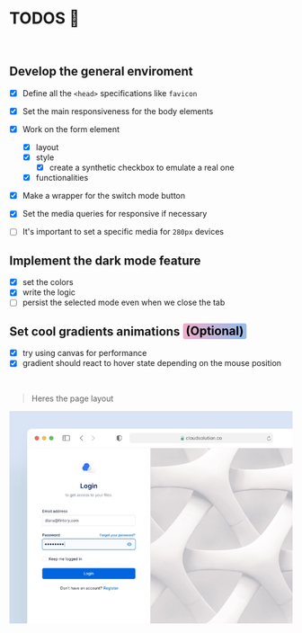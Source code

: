 # TODOS 🎯
<br />

## Develop the general enviroment

  - [x] Define all the `<head>` specifications like `favicon`

  - [x] Set the main responsiveness for the body elements

  - [x] Work on the form element
    - [x] layout
    - [x] style
      - [x] create a synthetic checkbox to emulate a real one
    - [x] functionalities

  - [x] Make a wrapper for the switch mode button

  - [x] Set the media queries for responsive if necessary
   - [ ] It's important to set a specific media for `280px` devices

## Implement the dark mode feature

  - [x] set the colors
  - [x] write the logic
  - [ ] persist the selected mode even when we close the tab

## Set cool gradients animations <mark style='background-image: linear-gradient(90deg, rgba(238,174,202,1) 0%, rgba(148,187,233,1) 100%); color: #000; border-radius: 4px; padding: 1.4px 5.5px; text-align: center'>**(Optional)**</mark>
  - [x] try using canvas for performance 
  - [x] gradient should react to hover state depending on the mouse position

<br />

> Heres the page layout

![page layout](.github/layout.WEBP)